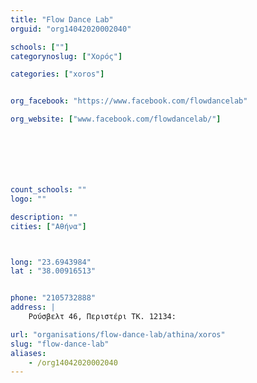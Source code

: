 ```yaml
---
title: "Flow Dance Lab"
orguid: "org14042020002040"

schools: [""]
categorynoslug: ["Χορός"]

categories: ["xoros"]


org_facebook: "https://www.facebook.com/flowdancelab"

org_website: ["www.facebook.com/flowdancelab/"]







count_schools: ""
logo: ""

description: ""
cities: ["Αθήνα"]



long: "23.6943984"
lat : "38.00916513"


phone: "2105732888"
address: |
    Ρούσβελτ 46, Περιστέρι ΤΚ. 12134:

url: "organisations/flow-dance-lab/athina/xoros"
slug: "flow-dance-lab"
aliases:
    - /org14042020002040
---
```



